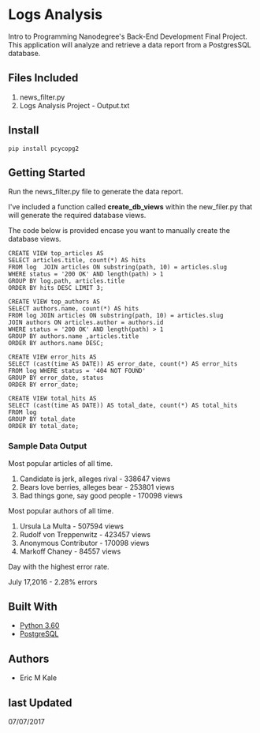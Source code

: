 # Logs Analysis

Intro to Programming Nanodegree's Back-End Development Final Project. 
This application will analyze and retrieve a data report from a PostgresSQL database.   

## Files Included
1. news_filter.py
2. Logs Analysis Project - Output.txt

## Install

``` 
pip install pcycopg2
```

## Getting Started
Run the news_filter.py file to generate the data report.

I've included a function called **create_db_views** within the new_filer.py that will 
generate the required database views. 

The code below is provided encase you want to manually create the database views.

```postgresql
CREATE VIEW top_articles AS
SELECT articles.title, count(*) AS hits
FROM log  JOIN articles ON substring(path, 10) = articles.slug
WHERE status = '200 OK' AND length(path) > 1 
GROUP BY log.path, articles.title
ORDER BY hits DESC LIMIT 3;
```

```postgresql
CREATE VIEW top_authors AS
SELECT authors.name, count(*) AS hits
FROM log JOIN articles ON substring(path, 10) = articles.slug
JOIN authors ON articles.author = authors.id
WHERE status = '200 OK' AND length(path) > 1
GROUP BY authors.name ,articles.title
ORDER BY authors.name DESC;
```

```postgresql
CREATE VIEW error_hits AS
SELECT (cast(time AS DATE)) AS error_date, count(*) AS error_hits
FROM log WHERE status = '404 NOT FOUND'
GROUP BY error_date, status
ORDER BY error_date;
```

```postgresql
CREATE VIEW total_hits AS
SELECT (cast(time AS DATE)) AS total_date, count(*) AS total_hits
FROM log
GROUP BY total_date
ORDER BY total_date;
```

### Sample Data Output

Most popular articles of all time.
1) Candidate is jerk, alleges rival - 338647 views
2) Bears love berries, alleges bear - 253801 views
3) Bad things gone, say good people - 170098 views

Most popular authors of all time.
1) Ursula La Multa - 507594 views
2) Rudolf von Treppenwitz - 423457 views
3) Anonymous Contributor - 170098 views
4) Markoff Chaney - 84557 views

Day with the highest error rate. 

July 17,2016 - 2.28% errors


## Built With

* [Python 3.60](https://www.python.org/)
* [PostgreSQL](https://www.postgresql.org/)


## Authors

* Eric M Kale 

## last Updated
07/07/2017